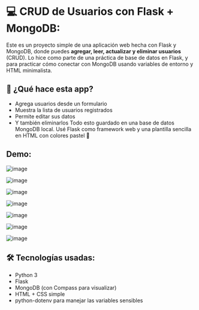 # 💻 CRUD de Usuarios con Flask + MongoDB:
Este es un proyecto simple de una aplicación web hecha con Flask y MongoDB, 
donde puedes **agregar, leer, actualizar y eliminar usuarios** (CRUD). 
Lo hice como parte de una práctica de base de datos en Flask, 
y para practicar cómo conectar con MongoDB usando variables de entorno y HTML minimalista.


## 🚀 ¿Qué hace esta app?
- Agrega usuarios desde un formulario
- Muestra la lista de usuarios registrados
- Permite editar sus datos
- Y también eliminarlos
Todo esto guardado en una base de datos MongoDB local. Usé Flask como framework web y una plantilla sencilla en HTML con colores pastel 💜


## Demo:
![image](https://github.com/user-attachments/assets/cb9f7647-2062-46ed-a2b8-d2c26b6f6023)

![image](https://github.com/user-attachments/assets/5c4adae1-363d-40ef-8cfe-d56d23049716)

![image](https://github.com/user-attachments/assets/4c706afd-c0b2-498b-9ef3-4d80d5539928)

![image](https://github.com/user-attachments/assets/c4295b91-3f09-4fb2-aee0-af594b691628)

![image](https://github.com/user-attachments/assets/4254ccc5-037a-44e3-96dc-da1190e8b57e)

![image](https://github.com/user-attachments/assets/0cd1ee55-d259-4d41-bb25-f48dd572adaf)

![image](https://github.com/user-attachments/assets/d6e427f5-9e45-4069-a8dc-4169b3da4bc3)


## 🛠 Tecnologías usadas:
- Python 3
- Flask
- MongoDB (con Compass para visualizar)
- HTML + CSS simple
- python-dotenv para manejar las variables sensibles
